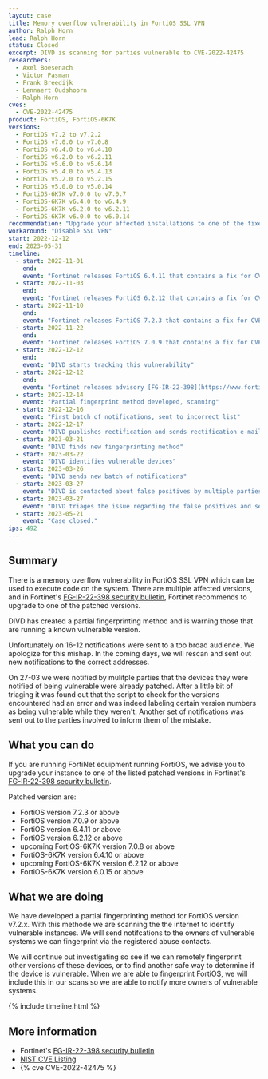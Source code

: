 ```yaml
---
layout: case
title: Memory overflow vulnerability in FortiOS SSL VPN
author: Ralph Horn
lead: Ralph Horn
status: Closed
excerpt: DIVD is scanning for parties vulnerable to CVE-2022-42475
researchers:
  - Axel Boesenach
  - Victor Pasman
  - Frank Breedijk
  - Lennaert Oudshoorn
  - Ralph Horn
cves:
  - CVE-2022-42475
product: FortiOS, FortiOS-6K7K
versions:
  - FortiOS v7.2 to v7.2.2
  - FortiOS v7.0.0 to v7.0.8
  - FortiOS v6.4.0 to v6.4.10
  - FortiOS v6.2.0 to v6.2.11
  - FortiOS v5.6.0 to v5.6.14
  - FortiOS v5.4.0 to v5.4.13
  - FortiOS v5.2.0 to v5.2.15
  - FortiOS v5.0.0 to v5.0.14
  - FortiOS-6K7K v7.0.0 to v7.0.7
  - FortiOS-6K7K v6.4.0 to v6.4.9
  - FortiOS-6K7K v6.2.0 to v6.2.11
  - FortiOS-6K7K v6.0.0 to v6.0.14
recommendation: "Upgrade your affected installations to one of the fixed versions listed by Fortinet in their Security Advisory."
workaround: "Disable SSL VPN"
start: 2022-12-12
end: 2023-05-31
timeline:
  - start: 2022-11-01
    end:
    event: "Fortinet releases FortiOS 6.4.11 that contains a fix for CVE-2022-42475"
  - start: 2022-11-03
    end:
    event: "Fortinet releases FortiOS 6.2.12 that contains a fix for CVE-2022-42475"
  - start: 2022-11-10
    end:
    event: "Fortinet releases FortiOS 7.2.3 that contains a fix for CVE-2022-42475"
  - start: 2022-11-22
    end:
    event: "Fortinet releases FortiOS 7.0.9 that contains a fix for CVE-2022-42475"
  - start: 2022-12-12
    end:
    event: "DIVD starts tracking this vulnerability"
  - start: 2022-12-12
    end:
    event: "Fortinet releases advisory [FG-IR-22-398](https://www.fortiguard.com/psirt/FG-IR-22-398)"
  - start: 2022-12-14
    event: "Partial fingerprint method developed, scanning"
  - start: 2022-12-16
    event: "First batch of notifications, sent to incorrect list"
  - start: 2022-12-17
    event: "DIVD publishes rectification and sends rectification e-mails"
  - start: 2023-03-21
    event: "DIVD finds new fingerprinting method"
  - start: 2023-03-22
    event: "DIVD identifies vulnerable devices"
  - start: 2023-03-26
    event: "DIVD sends new batch of notifications"
  - start: 2023-03-27
    event: "DIVD is contacted about false positives by multiple parties"
  - start: 2023-03-27
    event: "DIVD triages the issue regarding the false positives and sends rectification e-mails"
  - start: 2023-05-21
    event: "Case closed."
ips: 492
---
```


## Summary

There is a memory overflow vulnerability in FortiOS SSL VPN which can be used to execute code on the system. There are multiple affected versions, and in Fortinet's [FG-IR-22-398 security bulletin](https://www.fortiguard.com/psirt/FG-IR-22-398), Fortinet recommends to upgrade to one of the patched versions.

DIVD has created a partial fingerprinting method and is warning those that are running a known vulnerable version.

Unfortunately on 16-12 notifications were sent to a too broad audience. We apologize for this mishap. In the coming days, we will rescan and sent out new notifications to the correct addresses.

On 27-03 we were notified by mulitple parties that the devices they were notified of being vulnerable were already patched. After a little bit of triaging it was found out that the script to check for the versions encountered had an error and was indeed labeling certain version numbers as being vulnerable while they weren't. Another set of notifications was sent out to the parties involved to inform them of the mistake.

## What you can do

If you are running FortiNet equipment running FortiOS, we advise you to upgrade your instance to one of the listed patched versions in Fortinet's [FG-IR-22-398 security bulletin](https://www.fortiguard.com/psirt/FG-IR-22-398).

Patched version are:

- FortiOS version 7.2.3 or above
- FortiOS version 7.0.9 or above
- FortiOS version 6.4.11 or above
- FortiOS version 6.2.12 or above
- upcoming FortiOS-6K7K version 7.0.8 or above
- FortiOS-6K7K version 6.4.10 or above
- upcoming FortiOS-6K7K version 6.2.12 or above
- FortiOS-6K7K version 6.0.15 or above

## What we are doing

We have developed a partial fingerprinting method for FortiOS version v7.2.x. With this methode we are scanning the the internet to identify vulnerable instances. We will send notifcations to the owners of vulnerable systems we can fingerprint via the registered abuse contacts.

We will continue out investigating so see if we can remotely fingerprint other versions of these devices, or to find another safe way to determine if the device is vulnerable. When we are able to fingerprint FortiOS, we will include this in our scans so we are able to notify more owners of vulnerable systems.

{% include timeline.html %}

## More information

- Fortinet's [FG-IR-22-398 security bulletin](https://www.fortiguard.com/psirt/FG-IR-22-398)
- [NIST CVE Listing](https://nvd.nist.gov/vuln/detail/CVE-2022-$NUMBER)
- {% cve CVE-2022-42475 %}
